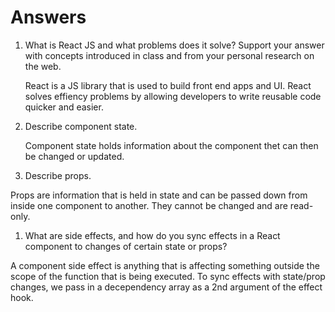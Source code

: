 # Answers

1. What is React JS and what problems does it solve? Support your answer with concepts introduced in class and from your personal research on the web.

    React is a JS library that is used to build front end apps and UI. React solves effiency problems by allowing developers to write reusable code quicker and easier.

1. Describe component state.

    Component state holds information about the component thet can then be changed or updated. 

1. Describe props.

Props are information that is held in state and can be passed down from inside one component to another. They cannot be changed and are read-only.

1. What are side effects, and how do you sync effects in a React component to changes of certain state or props?

A component side effect is anything that is affecting something outside the scope of the function that is being executed. To sync effects with state/prop changes, we pass in a decependency array as a 2nd argument of the effect hook.